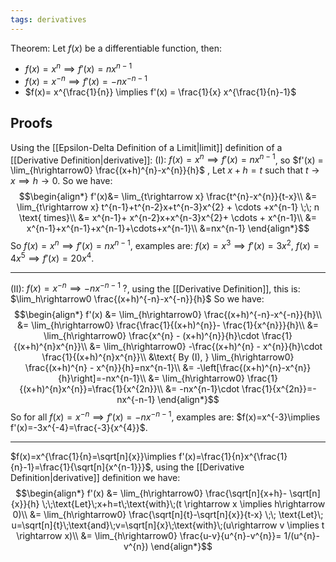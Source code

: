 ```yaml
---
tags: derivatives
---
```

Theorem: Let $f(x)$ be a differentiable function, then:
- $f(x) = x^{n} \implies f'(x) = nx^{n-1}$
- $f(x)= x^{-n}\implies f'(x) = -nx^{-n-1}$
- $f(x)= x^{\frac{1}{n}} \implies f'(x) = \frac{1}{x} x^{\frac{1}{n}-1}$
## Proofs
Using the [[Epsilon-Delta Definition of a Limit|limit]] definition of a [[Derivative Definition|derivative]]:
(I): $f(x) = x^{n} \implies f'(x) = nx^{n-1}$, so $f'(x) = \lim_{h\rightarrow0} \frac{(x+h)^{n}-x^{n}}{h}$ , Let $x+h = t$ such that $t \rightarrow x\implies h \rightarrow 0$. So we have:
$$\begin{align*}
f'(x)&= \lim_{t\rightarrow x} \frac{t^{n}-x^{n}}{t-x}\\
&= \lim_{t\rightarrow x} t^{n-1}+t^{n-2}x+t^{n-3}x^{2} + \cdots +x^{n-1} \;\; n \text{ times}\\
&= x^{n-1}+ x^{n-2}x+x^{n-3}x^{2}+ \cdots + x^{n-1}\\
&= x^{n-1}+x^{n-1}+x^{n-1}+\cdots+x^{n-1}\\
&=nx^{n-1}
\end{align*}$$
So $f(x) = x^{n}\implies f'(x)= nx^{n-1}$, examples are: $f(x)= x^{3}\implies f'(x) =3x^{2}$, $f(x)= 4x^{5}\implies f'(x)=20x^{4}$.
___
(II): $f(x) = x^{-n}\implies -nx^{-n-1} \;?$, using the [[Derivative Definition]], this is: $\lim_h\rightarrow0 \frac{(x+h)^{-n}-x^{-n}}{h}$ So we have:
$$\begin{align*}
f'(x) &= \lim_{h\rightarrow0} \frac{(x+h)^{-n}-x^{-n}}{h}\\
&= \lim_{h\rightarrow0} \frac{\frac{1}{(x+h)^{n}}- \frac{1}{x^{n}}}{h}\\
&= \lim_{h\rightarrow0}  \frac{x^{n} - (x+h)^{n}}{h}\cdot \frac{1}{(x+h)^{n}x^{n}}\\
&= \lim_{h\rightarrow0}  -\frac{(x+h)^{n} - x^{n}}{h}\cdot \frac{1}{(x+h)^{n}x^{n}}\\
&\text{ By (I), } \lim_{h\rightarrow0} \frac{(x+h)^{n} - x^{n}}{h}=nx^{n-1}\\
&= -\left[\frac{(x+h)^{n}-x^{n}}{h}\right]=-nx^{n-1}\\
&=  \lim_{h\rightarrow0} \frac{1}{(x+h)^{n}x^{n}}=\frac{1}{x^{2n}}\\
&= -nx^{n-1}\cdot \frac{1}{x^{2n}}=-nx^{-n-1} 
\end{align*}$$
So for all $f(x)=x^{-n} \implies f'(x)=-nx^{-n-1}$, examples are: $f(x)=x^{-3}\implies f'(x)=-3x^{-4}=\frac{-3}{x^{4}}$.
___
$f(x)=x^{\frac{1}{n}=\sqrt[n]{x}}\implies f'(x)=\frac{1}{n}x^{\frac{1}{n}-1}=\frac{1}{\sqrt[n]{x^{n-1}}}$, using the [[Derivative Definition|derivative]] definition we have:
$$\begin{align*}
f'(x) &= \lim_{h\rightarrow0} \frac{\sqrt[n]{x+h}- \sqrt[n]{x}}{h} \;\;\text{Let}\;x+h=t\;\text{with}\;(t \rightarrow x \implies h\rightarrow 0)\\
&= \lim_{h\rightarrow0} \frac{\sqrt[n]{t}-\sqrt[n]{x}}{t-x} \;\; \text{Let}\; u=\sqrt[n]{t}\;\text{and}\;v=\sqrt[n]{x}\;\text{with}\;(u\rightarrow v \implies t \rightarrow x)\\
&= \lim_{h\rightarrow0} \frac{u-v}{u^{n}-v^{n}}= 1/(u^{n}-v^{n})
\end{align*}$$
